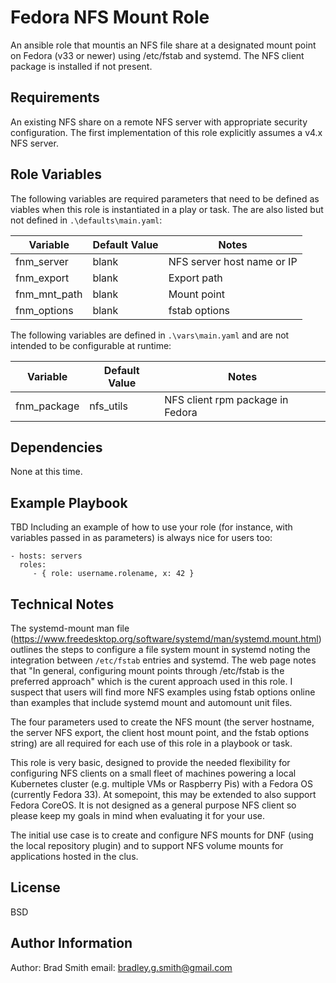 Fedora NFS Mount Role
=========

An ansible role that mountis an NFS file share at a designated mount point on Fedora (v33 or newer) using /etc/fstab and systemd. The NFS client package is installed if not present.

Requirements
------------

An existing NFS share on a remote NFS server with appropriate security configuration. The first implementation of this role explicitly assumes a v4.x NFS server.

Role Variables
--------------

The following variables are required parameters that need to be defined as viables when this role is instantiated in a play or task. The are also listed but not defined in `.\defaults\main.yaml`:

| Variable       | Default Value | Notes      |
| -------        | ------------- | ----       |
| fnm_server | blank      | NFS server host name or IP |
| fnm_export | blank      | Export path |
| fnm_mnt_path | blank      | Mount point |
| fnm_options | blank      | fstab options |
 
The following variables are defined in `.\vars\main.yaml` and are not intended to be configurable at runtime:


| Variable       | Default Value | Notes      |
| -------        | ------------- | ----       |
| fnm_package  | nfs_utils      | NFS client rpm package in Fedora |

Dependencies
------------

None at this time.

Example Playbook
----------------

TBD
Including an example of how to use your role (for instance, with variables passed in as parameters) is always nice for users too:

    - hosts: servers
      roles:
         - { role: username.rolename, x: 42 }

Technical Notes
---------------

The systemd-mount man file (https://www.freedesktop.org/software/systemd/man/systemd.mount.html) outlines the steps to configure a file system mount in systemd noting the integration between `/etc/fstab` entries and systemd. The web page notes that "In general, configuring mount points through /etc/fstab is the preferred approach" which is the curent approach used in this role. I suspect that users will find more NFS examples using fstab options online than examples that include systemd mount and automount unit files. 

The four parameters used to create the NFS mount (the server hostname, the server NFS export, the client host mount point, and the fstab options string) are all required for each use of this role in a playbook or task.

This role is very basic, designed to provide the needed flexibility for configuring NFS clients on a small fleet of machines powering a local Kubernetes cluster (e.g. multiple VMs or Raspberry Pis) with a Fedora OS (currently Fedora 33). At somepoint, this may be extended to also support Fedora CoreOS. It is not designed as a general purpose NFS client so please keep my goals in mind when evaluating it for your use.

The initial use case is to create and configure NFS mounts for DNF (using the local repository plugin) and to support NFS volume mounts for applications hosted in the clus.

License
-------

BSD

Author Information
------------------

Author: Brad Smith
email: bradley.g.smith@gmail.com
